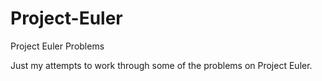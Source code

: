 Project-Euler
=============

Project Euler Problems

Just my attempts to work through some of the problems on Project Euler.
